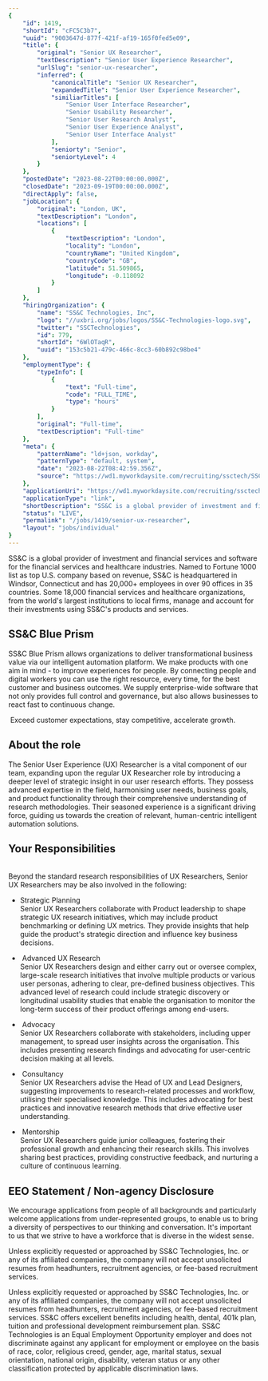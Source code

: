 ```yaml
---
{
	"id": 1419,
	"shortId": "cFC5C3b7",
	"uuid": "9003647d-877f-421f-af19-165f0fed5e09",
	"title": {
		"original": "Senior UX Researcher",
		"textDescription": "Senior User Experience Researcher",
		"urlSlug": "senior-ux-researcher",
		"inferred": {
			"canonicalTitle": "Senior UX Researcher",
			"expandedTitle": "Senior User Experience Researcher",
			"similiarTitles": [
				"Senior User Interface Researcher",
				"Senior Usability Researcher",
				"Senior User Research Analyst",
				"Senior User Experience Analyst",
				"Senior User Interface Analyst"
			],
			"seniorty": "Senior",
			"seniortyLevel": 4
		}
	},
	"postedDate": "2023-08-22T00:00:00.000Z",
	"closedDate": "2023-09-19T00:00:00.000Z",
	"directApply": false,
	"jobLocation": {
		"original": "London, UK",
		"textDescription": "London",
		"locations": [
			{
				"textDescription": "London",
				"locality": "London",
				"countryName": "United Kingdom",
				"countryCode": "GB",
				"latitude": 51.509865,
				"longitude": -0.118092
			}
		]
	},
	"hiringOrganization": {
		"name": "SS&C Technologies, Inc",
		"logo": "//uxbri.org/jobs/logos/SS&C-Technologies-logo.svg",
		"twitter": "SSCTechnologies",
		"id": 779,
		"shortId": "6WlOTaqR",
		"uuid": "153c5b21-479c-466c-8cc3-60b892c98be4"
	},
	"employmentType": {
		"typeInfo": [
			{
				"text": "Full-time",
				"code": "FULL_TIME",
				"type": "hours"
			}
		],
		"original": "Full-time",
		"textDescription": "Full-time"
	},
	"meta": {
		"patternName": "ld+json, workday",
		"patternType": "default, system",
		"date": "2023-08-22T08:42:59.356Z",
		"source": "https://wd1.myworkdaysite.com/recruiting/ssctech/SSCTechnologies/job/London-UK/Senior-UX-Researcher_R17982"
	},
	"applicationUri": "https://wd1.myworkdaysite.com/recruiting/ssctech/SSCTechnologies/job/London-UK/Senior-UX-Researcher_R17982/apply",
	"applicationType": "link",
	"shortDescription": "SS&C is a global provider of investment and financial services and software for the financial services and healthcare industries. Named to Fortune 1000 list as top U.S... company based on revenue,",
	"status": "LIVE",
	"permalink": "/jobs/1419/senior-ux-researcher",
	"layout": "jobs/individual"
}
---
```

<p>SS&amp;C is a global provider of investment and financial services and software for the financial services and healthcare industries. Named to Fortune 1000 list as top U.S. company based on revenue, SS&amp;C is headquartered in Windsor, Connecticut and has 20,000+ employees in over 90 offices in 35 countries. Some 18,000 financial services and healthcare organizations, from the world's largest institutions to local firms, manage and account for their investments using SS&amp;C's products and services.</p><h2>SS&amp;C Blue Prism</h2><p>SS&amp;C Blue Prism allows organizations to deliver transformational business value via our intelligent automation platform. We make products with one aim in mind - to improve experiences for people. By connecting people and digital workers you can use the right resource, every time, for the best customer and business outcomes. We supply enterprise-wide software that not only provides full control and governance, but also allows businesses to react fast to continuous change.</p><p>&nbsp;Exceed customer expectations, stay competitive, accelerate growth.</p><h2>About the role</h2><p>The Senior User Experience (UX) Researcher is a vital component of our team, expanding upon the regular UX Researcher role by introducing a deeper level of strategic insight in our user research efforts. They possess advanced expertise in the field, harmonising user needs, business goals, and product functionality through their comprehensive understanding of research methodologies. Their seasoned experience is a significant driving force, guiding us towards the creation of relevant, human-centric intelligent automation solutions.</p><h2>Your Responsibilities</h2><p><br>Beyond the standard research responsibilities of UX Researchers, Senior UX Researchers may be also involved in the following:</p><ul><li><p>Strategic Planning&nbsp;<br>Senior UX Researchers collaborate with Product leadership to shape strategic UX research initiatives, which may include product benchmarking or defining UX metrics. They provide insights that help guide the product's strategic direction and influence key business decisions.</p></li><li><p>&nbsp;Advanced UX Research&nbsp;<br>Senior UX Researchers design and either carry out or oversee complex, large-scale research initiatives that involve multiple products or various user personas, adhering to clear, pre-defined business objectives. This advanced level of research could include strategic discovery or longitudinal usability studies that enable the organisation to monitor the long-term success of their product offerings among end-users.</p></li><li><p>&nbsp;Advocacy&nbsp;<br>Senior UX Researchers collaborate with stakeholders, including upper management, to spread user insights across the organisation. This includes presenting research findings and advocating for user-centric decision making at all levels.</p></li><li><p>&nbsp;Consultancy<br>Senior UX Researchers advise the Head of UX and Lead Designers, suggesting improvements to research-related processes and workflow, utilising their specialised knowledge. This includes advocating for best practices and innovative research methods that drive effective user understanding.</p></li><li><p>&nbsp;Mentorship&nbsp;<br>Senior UX Researchers guide junior colleagues, fostering their professional growth and enhancing their research skills. This involves sharing best practices, providing constructive feedback, and nurturing a culture of continuous learning.</p></li></ul><h2><strong>EEO Statement / Non-agency Disclosure</strong></h2><p>We encourage applications from people of all backgrounds and particularly welcome applications from under-represented groups, to enable us to bring a diversity of perspectives to our thinking and conversation. It's important to us that we strive to have a workforce that is diverse in the widest sense.</p><p>Unless explicitly requested or approached by SS&amp;C Technologies, Inc. or any of its affiliated companies, the company will not accept unsolicited resumes from headhunters, recruitment agencies, or fee-based recruitment services.</p><p>Unless explicitly requested or approached by SS&amp;C Technologies, Inc. or any of its affiliated companies, the company will not accept unsolicited resumes from headhunters, recruitment agencies, or fee-based recruitment services. SS&amp;C offers excellent benefits including health, dental, 401k plan, tuition and professional development reimbursement plan. SS&amp;C Technologies is an Equal Employment Opportunity employer and does not discriminate against any applicant for employment or employee on the basis of race, color, religious creed, gender, age, marital status, sexual orientation, national origin, disability, veteran status or any other classification protected by applicable discrimination laws.</p><h3></h3><h3></h3><h3></h3><h3></h3><h3></h3><h3></h3><h3></h3><h3></h3><h3></h3><h3></h3>
